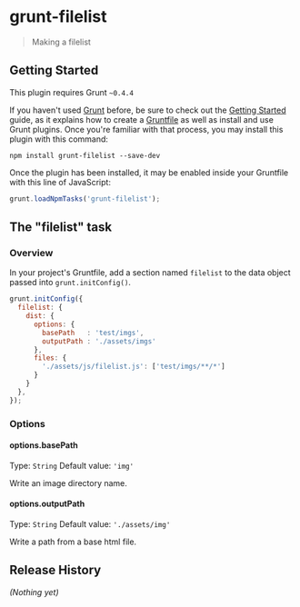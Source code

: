 # grunt-filelist

> Making a filelist

## Getting Started
This plugin requires Grunt `~0.4.4`

If you haven't used [Grunt](http://gruntjs.com/) before, be sure to check out the [Getting Started](http://gruntjs.com/getting-started) guide, as it explains how to create a [Gruntfile](http://gruntjs.com/sample-gruntfile) as well as install and use Grunt plugins. Once you're familiar with that process, you may install this plugin with this command:

```shell
npm install grunt-filelist --save-dev
```

Once the plugin has been installed, it may be enabled inside your Gruntfile with this line of JavaScript:

```js
grunt.loadNpmTasks('grunt-filelist');
```

## The "filelist" task

### Overview
In your project's Gruntfile, add a section named `filelist` to the data object passed into `grunt.initConfig()`.

```js
grunt.initConfig({
  filelist: {
    dist: {
      options: {
        basePath   : 'test/imgs',
        outputPath : './assets/imgs'
      },
      files: {
        './assets/js/filelist.js': ['test/imgs/**/*']
      }
    }
  },
});
```

### Options

#### options.basePath
Type: `String`
Default value: `'img'`

Write an image directory name.

#### options.outputPath
Type: `String`
Default value: `'./assets/img'`

Write a path from a base html file.

## Release History
_(Nothing yet)_
